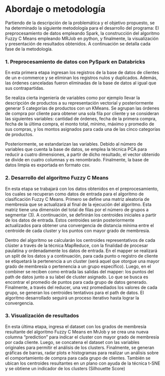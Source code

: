 # Abordaje o metodología

Partiendo de la descripción de la problemática y el objetivo propuesto, se ha determinado la siguiente metodología para el desarrollo del programa: El preprocesamiento de datos empleando Spark, la construcción del algoritmo Fuzzy C Means empleando MRJob en python, y finalmente, la visualización y presentación de resultados obtenidos. A continuación se detalla cada fase de la metodología.

### 1. Preprocesamiento de datos con PySpark en Databricks
En esta primera etapa ingresan los registros de la base de datos de clientes de un e-commerce y se eliminan los registros nulos y duplicados. Además, las órdenes canceladas fueron eliminadas de la base de datos al igual que sus contrapartidas. 

Se realiza cierta ingeniería de variables como por ejemplo llevar la descripción de productos a su representación vectorial y posteriormente generar 5 categorías de productos con un KMeans. Se agrupan las órdenes de compra por cliente para obtener una sola fila por cliente y se consideran las siguientes variables: cantidad de órdenes, fecha de la primera compra, fecha de la última compra, el monto total, mínimo, máximo y promedio de sus compras, y los montos asignados para cada una de las cinco categorías de productos. 

Posteriormente, se estandarizan las variables. Debido al número de variables que cuenta la base de datos, se emplea la técnica PCA para reducir a cuatro dimensiones, a partir de dicho resultado, el vector obtenido se divide en cuatro columnas y es renombrado. Finalmente, la base de datos limpia es exportada en formato csv.

### 2. Desarrollo del algoritmo Fuzzy C Means

En esta etapa se trabajará con los datos obtenidos en el preprocesamiento, los cuales se recuperan como datos de entrada para el algoritmo de clasificación Fuzzy C Means. Primero se define una matriz aleatoria de membresía que se actualizará al final de la ejecución del algoritmo. Esta matriz tiene una dimensión del total de filas por el número de grupos a segmentar (3). A continuación, se definirán los centroides iniciales a partir de los datos de entrada. Estos centroides serán posteriormente actualizados para obtener una convergencia de distancia mínima entre el centroide de cada cluster y los puntos con mayor grado de membresía. 

Dentro del algoritmo se calcularán los centroides representativos de cada clúster a través de la técnica MapReduce, con la finalidad de procesar paulatina y ordenadamente los datos de entrada. En el mapper se realizará un split de los datos y a continuación, para cada punto o registro de cliente se etiquetará la pertenencia a un cluster (será aquel que otorgue una mayor grado de membresía o pertenencia a un grupo específico). Luego, en el combiner se reciben como entrada las salidas del mapper: los puntos del path de datos junto a su label de cluster asignado. Lo que se busca es encontrar el promedio de puntos para cada grupo de datos generado. Finalmente, a través del reducer, una vez promediados los valores de cada grupo, se generan los centroides tentativos para el path de datos. El algoritmo desarrollado seguirá un proceso iterativo hasta lograr la convergencia.

### 3. Visualización de resultados

En esta última etapa, ingresa el dataset con los grados de membresía resultante del algoritmo Fuzzy C Means en MrJob y se crea una nueva columna “prediction” para indicar el cluster con mayor grado de membresía por cada cliente. Luego, se concatena el dataset con las variables originales para permitir el análisis de los clusters. Finalmente, se generan gráficas de barras, radar plots e histogramas para realizar un análisis sobre el comportamiento de compra para cada grupo de clientes. También se ubican los centroides resultantes en un plano con ayuda de la técnica t-SNE y se obtiene un indicador de los clusters (Silhouette Score)
